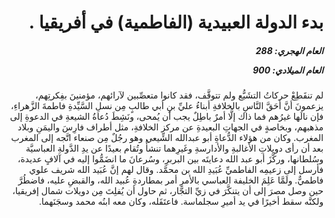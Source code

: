 <h1 dir="rtl">بدء الدولة العبيدية (الفاطمية) في أفريقيا .</h1>

<h5 dir="rtl">العام الهجري:  288

العام الميلادي: 900

</h5>

<p dir="rtl">لم تنقَطِعْ حركاتُ التشَيُّع ولم تتوقَّف، فقد كانوا متعصِّبين لآرائهم، مؤمنينَ بفِكرتِهم، يزعمونَ أنَّ أحَقَّ النَّاسِ بالخلافةِ أبناءُ عليِّ بنِ أبي طالبٍ مِن نسلِ السَّيِّدةِ فاطمةَ الزَّهراءِ، فإن نالَها غيرُهم فما ذاك إلَّا أمرٌ باطِلٌ يجب أن يُمحى، ونَشِطَ دُعاةُ الشيعةِ في الدعوةِ إلى مذهبهم، وبخاصةٍ في الجهاتِ البعيدةِ عن مركز الخلافةِ، مثل أطراف فارِسَ واليمَنِ وبلاد المغرب. وكان من هؤلاء الدُّعاةِ أبو عبدالله الشِّيعي وهو رجُلٌ مِن صنعاء اتَّجه إلى المغرب بعد أن رأى دويلاتِ الأغالبةِ والأدارسةِ وغَيرِهما تنشأُ وتُقام بعيدًا عن يدِ الدَّولةِ العباسيَّة وسُلطانها، وركَّزَ أبو عبد الله دعايتَه بين البربرِ، وسُرعانَ ما انضَمُّوا إليه في آلافٍ عديدة، فأرسل إلى زعيمِه الفاطميِّ عُبَيدِ الله بن محمَّد. وقال لهم إنَّ عُبَيد الله شريف علوي فاطميٌّ. ولَمَّا عَلِمَ الخليفة العباسي بالأمرِ أمر بمطاردةِ عُبيد الله، والقبضِ عليه، فاضطُرَّ حين وصل مصرَ إلى أن يتنكَّرَ في زيِّ التجَّار، ثم حاول أن يُفلِتَ مِن دويلات شمال إفريقيا، ولكنَّه سقط أخيرًا في يد أميرِ سجلماسة. فاعتَقَله، وكان معه ابنُه محمد وسجَنَهما.</p></br>
